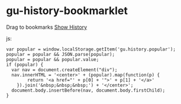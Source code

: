 gu-history-bookmarklet
======================

Drag to bookmarks
<a class="bookmarklet" href="javascript:(function()%7Bvar%20popular%20%3D%20window.localStorage.getItem('gu.history.popular')%3Bpopular%20%3D%20popular%20%26%26%20JSON.parse(popular)%3Bpopular%20%3D%20popular%20%26%26%20popular.value%3Bif%20(popular)%20%7Bvar%20nav%20%3D%20document.createElement(%22div%22)%3Bnav.innerHTML%20%3D%20'%3Ccenter%3E'%20%2B%20(popular).map(function(p)%20%7Breturn%20'%3Ca%20href%3D%22'%20%2B%20p%5B0%5D%20%2B%20'%22%3E'%20%2B%20p%5B1%5D%20%2B%20'%3C%2Fa%3E'%7D).join('%26nbsp%3B%26nbsp%3B%26nbsp%3B')%20%2B%20'%3C%2Fcenter%3E'%3Bdocument.body.insertBefore(nav%2C%20document.body.firstChild)%3B%7D%7D)()">Show History</a>

js:
```
var popular = window.localStorage.getItem('gu.history.popular');
popular = popular && JSON.parse(popular);
popular = popular && popular.value;
if (popular) {
  var nav = document.createElement("div");
  nav.innerHTML = '<center>' + (popular).map(function(p) {
        return '<a href="' + p[0] + '">' + p[1] + '</a>'
    }).join('&nbsp;&nbsp;&nbsp;') + '</center>';
  document.body.insertBefore(nav, document.body.firstChild);
}
```
